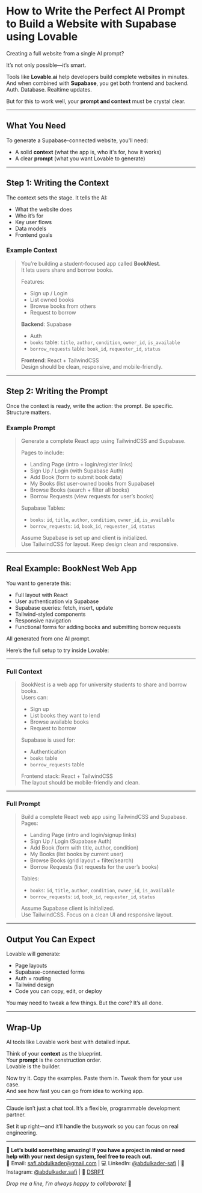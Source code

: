 # How to Write the Perfect AI Prompt to Build a Website with Supabase using Lovable

Creating a full website from a single AI prompt?

It’s not only possible—it’s smart.

Tools like **Lovable.ai** help developers build complete websites in minutes. And when combined with **Supabase**, you get both frontend and backend. Auth. Database. Realtime updates.

But for this to work well, your **prompt and context** must be crystal clear.

---

## What You Need

To generate a Supabase-connected website, you'll need:

- A solid **context** (what the app is, who it's for, how it works)
- A clear **prompt** (what you want Lovable to generate)

---

## Step 1: Writing the Context

The context sets the stage. It tells the AI:

- What the website does
- Who it’s for
- Key user flows
- Data models
- Frontend goals

### Example Context

> You’re building a student-focused app called **BookNest**.  
> It lets users share and borrow books.
>
> Features:
>
> - Sign up / Login
> - List owned books
> - Browse books from others
> - Request to borrow
>
> **Backend**: Supabase
>
> - Auth
> - `books` table: `title`, `author`, `condition`, `owner_id`, `is_available`
> - `borrow_requests` table: `book_id`, `requester_id`, `status`
>
> **Frontend**: React + TailwindCSS  
> Design should be clean, responsive, and mobile-friendly.

---

## Step 2: Writing the Prompt

Once the context is ready, write the action: the prompt. Be specific. Structure matters.

### Example Prompt

> Generate a complete React app using TailwindCSS and Supabase.
>
> Pages to include:
>
> - Landing Page (intro + login/register links)
> - Sign Up / Login (with Supabase Auth)
> - Add Book (form to submit book data)
> - My Books (list user-owned books from Supabase)
> - Browse Books (search + filter all books)
> - Borrow Requests (view requests for user’s books)
>
> Supabase Tables:
>
> - `books`: `id`, `title`, `author`, `condition`, `owner_id`, `is_available`
> - `borrow_requests`: `id`, `book_id`, `requester_id`, `status`
>
> Assume Supabase is set up and client is initialized.  
> Use TailwindCSS for layout. Keep design clean and responsive.

---

## Real Example: BookNest Web App

You want to generate this:

- Full layout with React
- User authentication via Supabase
- Supabase queries: fetch, insert, update
- Tailwind-styled components
- Responsive navigation
- Functional forms for adding books and submitting borrow requests

All generated from one AI prompt.

Here’s the full setup to try inside Lovable:

---

### Full Context

> BookNest is a web app for university students to share and borrow books.  
> Users can:
>
> - Sign up
> - List books they want to lend
> - Browse available books
> - Request to borrow
>
> Supabase is used for:
>
> - Authentication
> - `books` table
> - `borrow_requests` table
>
> Frontend stack: React + TailwindCSS  
> The layout should be mobile-friendly and clean.

---

### Full Prompt

> Build a complete React web app using TailwindCSS and Supabase.  
> Pages:
>
> - Landing Page (intro and login/signup links)
> - Sign Up / Login (Supabase Auth)
> - Add Book (form with title, author, condition)
> - My Books (list books by current user)
> - Browse Books (grid layout + filter/search)
> - Borrow Requests (list requests for the user’s books)
>
> Tables:
>
> - `books`: `id`, `title`, `author`, `condition`, `owner_id`, `is_available`
> - `borrow_requests`: `id`, `book_id`, `requester_id`, `status`
>
> Assume Supabase client is initialized.  
> Use TailwindCSS. Focus on a clean UI and responsive layout.

---

## Output You Can Expect

Lovable will generate:

- Page layouts
- Supabase-connected forms
- Auth + routing
- Tailwind design
- Code you can copy, edit, or deploy

You may need to tweak a few things. But the core? It’s all done.

---

## Wrap-Up

AI tools like Lovable work best with detailed input.

Think of your **context** as the blueprint.  
Your **prompt** is the construction order.  
Lovable is the builder.

Now try it. Copy the examples. Paste them in. Tweak them for your use case.  
And see how fast you can go from idea to working app.

---

Claude isn’t just a chat tool. It’s a flexible, programmable development partner.

Set it up right—and it’ll handle the busywork so you can focus on real engineering.

---

**🚀 Let’s build something amazing! If you have a project in mind or need help with your next design system, feel free to reach out.**  
📧 Email: [safi.abdulkader@gmail.com](mailto:safi.abdulkader@gmail.com) | 💻 LinkedIn: [@abdulkader-safi](https://www.linkedin.com/in/abdulkader-safi/) | 📱 Instagram: [@abdulkader.safi](https://www.instagram.com/abdulkader.safi/) | 🏢 [DSRPT](https://www.dsrpt.com.au/kw/contact)

_Drop me a line, I’m always happy to collaborate!_ 🚀
